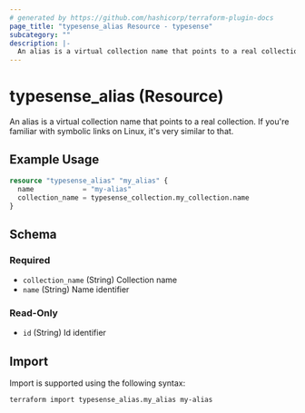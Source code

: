 ```yaml
---
# generated by https://github.com/hashicorp/terraform-plugin-docs
page_title: "typesense_alias Resource - typesense"
subcategory: ""
description: |-
  An alias is a virtual collection name that points to a real collection. If you're familiar with symbolic links on Linux, it's very similar to that.
---
```


# typesense_alias (Resource)

An alias is a virtual collection name that points to a real collection. If you're familiar with symbolic links on Linux, it's very similar to that.

## Example Usage

```terraform
resource "typesense_alias" "my_alias" {
  name            = "my-alias"
  collection_name = typesense_collection.my_collection.name
}
```

<!-- schema generated by tfplugindocs -->
## Schema

### Required

- `collection_name` (String) Collection name
- `name` (String) Name identifier

### Read-Only

- `id` (String) Id identifier

## Import

Import is supported using the following syntax:

```shell
terraform import typesense_alias.my_alias my-alias
```

